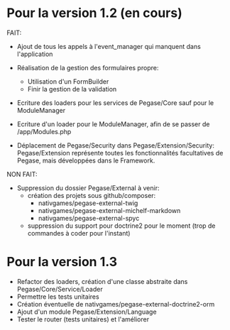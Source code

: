 Pour la version 1.2 (en cours)
==============================

FAIT:

- Ajout de tous les appels à l'event_manager qui manquent dans l'application
- Réalisation de la gestion des formulaires propre:
  - Utilisation d'un FormBuilder
  - Finir la gestion de la validation

- Ecriture des loaders pour les services de Pegase/Core sauf pour le ModuleManager
- Ecriture d'un loader pour le ModuleManager, afin de se passer de /app/Modules.php
- Déplacement de Pegase/Security dans Pegase/Extension/Security: Pegase/Extension représente toutes les fonctionnalités facultatives de Pegase, mais développées dans le Framework.

NON FAIT:

- Suppression du dossier Pegase/External à venir: 
  - création des projets sous github/composer:
    - nativgames/pegase-external-twig
    - nativgames/pegase-external-michelf-markdown
    - nativgames/pegase-external-spyc
  - suppression du support pour doctrine2 pour le moment (trop de commandes à coder pour l'instant)

Pour la version 1.3
===================

- Refactor des loaders, création d'une classe abstraite dans Pegase/Core/Service/Loader
- Permettre les tests unitaires
- Création éventuelle de nativgames/pegase-external-doctrine2-orm
- Ajout d'un module Pegase/Extension/Language
- Tester le router (tests unitaires) et l'améliorer

